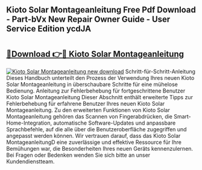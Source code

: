## Kioto Solar Montageanleitung Free Pdf Download - Part-bVx New Repair Owner Guide - User Service Edition ycdJA

# <h2><a href="http://df747wc.blite.top/?on=Kioto+Solar+Montageanleitung">🔗Download 👉🔴 Kioto Solar Montageanleitung</a></h2>

[![Kioto Solar Montageanleitung new download](https://i.imgur.com/lujVjoI.png)](http://df747wc.blite.top/?on=Kioto+Solar+Montageanleitung)
Schritt-für-Schritt-Anleitung Dieses Handbuch unterteilt den Prozess der Verwendung Ihres neuen Kioto Solar Montageanleitung in überschaubare Schritte für eine mühelose Bedienung. Anleitung zur Fehlerbehebung für fortgeschrittene Benutzer Kioto Solar Montageanleitung Dieser Abschnitt enthält erweiterte Tipps zur Fehlerbehebung für erfahrene Benutzer Ihres neuen Kioto Solar Montageanleitung. Zu den erweiterten Funktionen von Kioto Solar Montageanleitung gehören das Scannen von Fingerabdrücken, die Smart-Home-Integration, automatische Software-Updates und anpassbare Sprachbefehle, auf die alle über die Benutzeroberfläche zugegriffen und angepasst werden können. Wir vertrauen darauf, dass das Kioto Solar MontageanleitungD eine zuverlässige und effektive Ressource für Ihre Bemühungen war, die Besonderheiten Ihres neuen Geräts kennenzulernen. Bei Fragen oder Bedenken wenden Sie sich bitte an unser Kundendienstteam.
